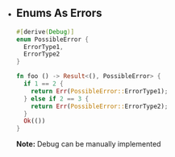 - ## Enums As Errors
  ```rust
  #[derive(Debug)]
  enum PossibleError {
    ErrorType1,
    ErrorType2
  }
  
  fn foo () -> Result<(), PossibleError> {
    if 1 == 2 {
      return Err(PossibleError::ErrorType1);
    } else if 2 == 3 {
      return Err(PossibleError::ErrorType2);
    }
    Ok(())
  }
  ```
  **Note:** Debug can be manually implemented